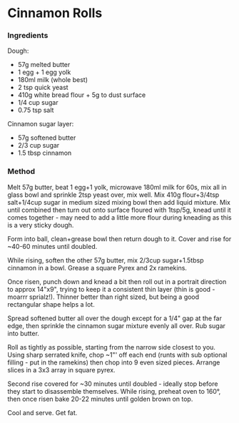 # Cinnamon Rolls

### Ingredients

Dough:
* 57g melted butter
* 1 egg + 1 egg yolk
* 180ml milk (whole best)
* 2 tsp quick yeast
* 410g white bread flour + 5g to dust surface
* 1/4 cup sugar
* 0.75 tsp salt

Cinnamon sugar layer:
* 57g softened butter
* 2/3 cup sugar
* 1.5 tbsp cinnamon


### Method

Melt 57g butter, beat 1 egg+1 yolk, microwave 180ml milk for 60s, mix all in glass bowl and sprinkle 
2tsp yeast over, mix well. Mix 410g flour+3/4tsp salt+1/4cup sugar in medium sized mixing bowl 
then add liquid mixture. Mix until combined then turn out onto surface floured with 1tsp/5g, knead 
until it comes together - may need to add a little more flour during kneading as this is a very 
sticky dough.

Form into ball, clean+grease bowl then return dough to it. Cover and rise for ~40-60 minutes until 
doubled.

While rising, soften the other 57g butter, mix 2/3cup sugar+1.5tbsp cinnamon in a bowl. Grease 
a square Pyrex and 2x ramekins.

Once risen, punch down and knead a bit then roll out in a portrait direction to approx 14"x9", 
trying to keep it a consistent thin layer (thin is good - moarrr sprialz!). Thinner better than 
right sized, but being a good rectangular shape helps a lot.

Spread softened butter all over the dough except for a 1/4" gap at the far edge, then sprinkle the 
cinnamon sugar mixture evenly all over. Rub sugar into butter.

Roll as tightly as possible, starting from the narrow side closest to you. Using sharp serrated 
knife, chop ~1"' off each end (runts with sub optional filling - put in the ramekins) then chop into 
9 even sized pieces. Arrange slices in a 3x3 array in square pyrex. 

Second rise covered for ~30 minutes until doubled - ideally stop before they start to disassemble 
themselves. While rising, preheat oven to 160°, then once risen bake 20-22 minutes until golden 
brown on top.

Cool and serve. Get fat.
